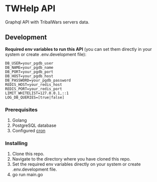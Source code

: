 # TWHelp API

Graphql API with TribalWars servers data.

## Development

**Required env variables to run this API** (you can set them directly in your system or create .env.development file):

```
DB_USER=your_pgdb_user
DB_NAME=your_pgdb_name
DB_PORT=your_pgdb_port
DB_HOST=your_pgdb_host
DB_PASSWORD=your_pgdb_password
REDIS_HOST=your_redis_host
REDIS_PORT=your_redis_port
LIMIT_WHITELIST=127.0.0.1,::1
LOG_DB_QUERIES=[true|false]
```

### Prerequisites

1. Golang
2. PostgreSQL database
3. Configured [cron](https://github.com/tribalwarshelp/cron)

### Installing

1. Clone this repo.
2. Navigate to the directory where you have cloned this repo.
3. Set the required env variables directly on your system or create .env.development file.
4. go run main.go
